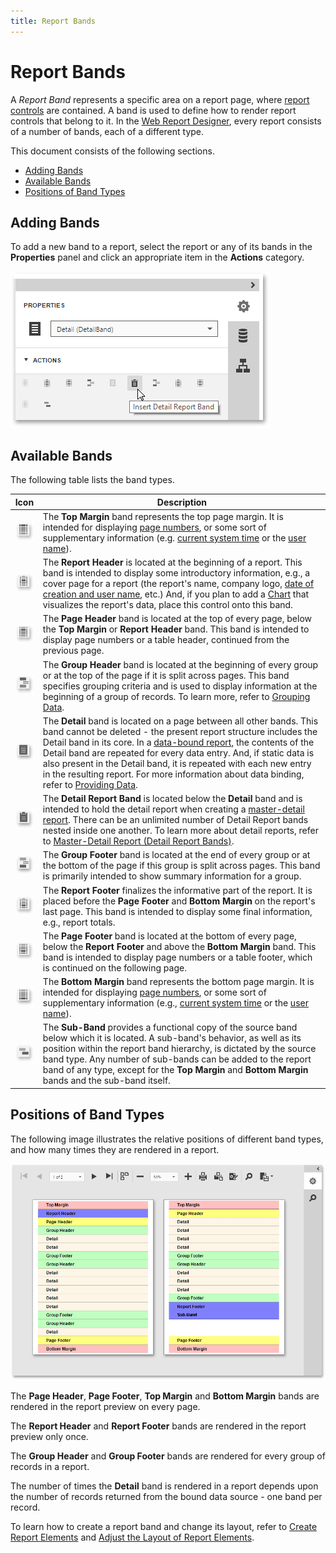 ```yaml
---
title: Report Bands
---
```

# Report Bands
A _Report Band_ represents a specific area on a report page, where [report controls](../../../../interface-elements-for-web/articles/report-designer/report-elements/report-controls.md) are contained. A band is used to define how to render report controls that belong to it. In the [Web Report Designer](../../../../interface-elements-for-web/articles/report-designer.md),  every report consists of a number of bands, each of a different type.

This document consists of the following sections.
* [Adding Bands](#adding)
* [Available Bands](#bands)
* [Positions of Band Types](#position)

## <a name="adding"/>Adding Bands
To add a new band to a report, select the report or any of its bands in the **Properties** panel and click an appropriate item in the **Actions** category.

![web-report-designer-insert-bands](../../../images/Img122360.png)

## <a name="bands"/>Available Bands
The following table lists the band types.

| Icon | Description |
|---|---|
| ![eud-create-report-elements-11](../../../images/Img119258.png) | The **Top Margin** band represents the top page margin. It is intended for displaying [page numbers](../../../../interface-elements-for-web/articles/report-designer/creating-reports/add-details-about-a-report/add-page-numbers-and-system-information-to-a-report.md), or some sort of supplementary information (e.g. [current system time](../../../../interface-elements-for-web/articles/report-designer/creating-reports/add-details-about-a-report/add-page-numbers-and-system-information-to-a-report.md) or the [user name](../../../../interface-elements-for-web/articles/report-designer/creating-reports/add-details-about-a-report/add-page-numbers-and-system-information-to-a-report.md)). |
| ![eud-create-report-elements-10](../../../images/Img119257.png) | The **Report Header** is located at the beginning of a report. This band is intended to display some introductory information, e.g., a cover page for a report (the report's name, company logo, [date of creation and user name](../../../../interface-elements-for-web/articles/report-designer/creating-reports/add-details-about-a-report/add-page-numbers-and-system-information-to-a-report.md), etc.) And, if you plan to add a [Chart](../../../../interface-elements-for-web/articles/report-designer/report-types/chart-with-static-series.md) that visualizes the report's data, place this control onto this band. |
| ![eud-create-report-elements-8](../../../images/Img119255.png) | The **Page Header** band is located at the top of every page, below the **Top Margin** or **Report Header** band. This band is intended to display page numbers or a table header, continued from the previous page. |
| ![eud-create-report-elements-6](../../../images/Img119252.png) | The **Group Header** band is located at the beginning of every group or at the top of the page if it is split across pages. This band specifies grouping criteria and is used to display information at the beginning of a group of records. To learn more, refer to [Grouping Data](../../../../interface-elements-for-web/articles/report-designer/creating-reports/shaping-data/grouping-data.md). |
| ![eud-create-report-elements-4](../../../images/Img119250.png) | The **Detail** band is located on a page between all other bands. This band cannot be deleted - the present report structure includes the Detail band in its core. In a [data-bound report](../../../../interface-elements-for-web/articles/report-designer/creating-reports/providing-data/bind-a-report-to-data.md), the contents of the Detail band are repeated for every data entry. And, if static data is also present in the Detail band, it is repeated with each new entry in the resulting report. For more information about data binding, refer to [Providing Data](../../../../interface-elements-for-web/articles/report-designer/creating-reports/providing-data.md). |
| ![eud-create-report-elements-3](../../../images/Img119249.png) | The **Detail Report Band** is located below the **Detail** band and is intended to hold the detail report when creating a [master-detail report](../../../../interface-elements-for-web/articles/report-designer/report-types/master-detail-report-(detail-report-bands).md). There can be an unlimited number of Detail Report bands nested inside one another. To learn more about detail reports, refer to [Master-Detail Report (Detail Report Bands)](../../../../interface-elements-for-web/articles/report-designer/report-types/master-detail-report-(detail-report-bands).md). |
| ![eud-create-report-elements-5](../../../images/Img119251.png) | The **Group Footer** band is located at the end of every group or at the bottom of the page if this group is split across pages. This band is primarily intended to show summary information for a group. |
| ![eud-create-report-elements-9](../../../images/Img119256.png) | The **Report Footer** finalizes the informative part of the report. It is placed before the **Page Footer** and **Bottom Margin** on the report's last page. This band is intended to display some final information, e.g., report totals. |
| ![eud-create-report-elements-7](../../../images/Img119254.png) | The **Page Footer** band is located at the bottom of every page, below the **Report Footer** and above the  **Bottom Margin** band. This band is intended to display page numbers or a table footer, which is continued on the following page. |
| ![eud-create-report-elements-2](../../../images/Img119248.png) | The **Bottom Margin** band represents the bottom page margin. It is intended for displaying [page numbers](../../../../interface-elements-for-web/articles/report-designer/creating-reports/add-details-about-a-report/add-page-numbers-and-system-information-to-a-report.md), or some sort of supplementary information (e.g., [current system time](../../../../interface-elements-for-web/articles/report-designer/creating-reports/add-details-about-a-report/add-page-numbers-and-system-information-to-a-report.md) or the [user name](../../../../interface-elements-for-web/articles/report-designer/creating-reports/add-details-about-a-report/add-page-numbers-and-system-information-to-a-report.md)). |
| ![eud-create-report-elements-12](../../../images/Img119260.png) | The **Sub-Band** provides a functional copy of the source band below which it is located. A sub-band's behavior, as well as its position within the report band hierarchy, is dictated by the source band type. Any number of sub-bands can be added to the report band of any type, except for the **Top Margin** and **Bottom Margin** bands and the sub-band itself. |

## <a name="position"/>Positions of Band Types
The following image illustrates the relative positions of different band types, and how many times they are rendered in a report.

![eud-report-bands-0](../../../images/Img120145.png)

The **Page Header**, **Page Footer**, **Top Margin** and **Bottom Margin** bands are rendered in the report preview on every page.
 

The **Report Header** and **Report Footer** bands are rendered in the report preview only once.

The **Group Header** and **Group Footer** bands are rendered for every group of records in a report.

The number of times the **Detail** band is rendered in a report depends upon the number of records returned from the bound data source - one band per record.

To learn how to create a report band and change its layout, refer to [Create Report Elements](../../../../interface-elements-for-web/articles/report-designer/creating-reports/basic-operations/create-report-elements.md) and [Adjust the Layout of Report Elements](../../../../interface-elements-for-web/articles/report-designer/creating-reports/basic-operations/adjust-the-layout-of-report-elements.md).